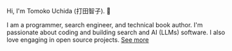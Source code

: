 Hi, I'm Tomoko Uchida (打田智子). 🐾

I am a programmer, search engineer, and technical book author. I'm passionate about coding and building search and AI (LLMs) software. I also love engaging in open source projects. [See more](./profile.md)
